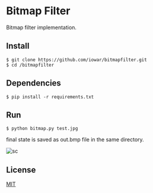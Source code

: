 # Bitmap Filter

Bitmap filter implementation.

## Install

```
$ git clone https://github.com/iowar/bitmapfilter.git
$ cd /bitmapfilter
```

## Dependencies
```
$ pip install -r requirements.txt
```

## Run
```
$ python bitmap.py test.jpg
```

final state is saved as out.bmp file in the same directory.

![sc](https://user-images.githubusercontent.com/34816459/39844333-d7d773fa-53ef-11e8-9fa6-48bd73d4892a.png )



License
----
[MIT](https://github.com/iowar/bitmapfilter/blob/master/LICENSE)

